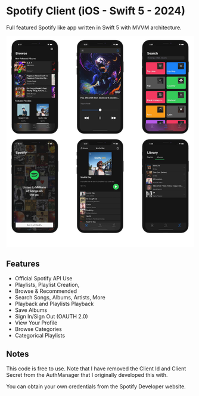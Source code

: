 # Spotify Client (iOS - Swift 5 - 2024)

Full featured Spotify like app written in Swift 5 with MVVM architecture.

![Spotify Client iOS Academy](https://raw.githubusercontent.com/AfrazCodes/Spotify-iOS/master/screenshots.png)

## Features
- Official Spotify API Use
- Playlists, Playlist Creation,
- Browse & Recommended
- Search Songs, Albums, Artists, More
- Playback and Playlists Playback
- Save Albums
- Sign In/Sign Out (OAUTH 2.0)
- View Your Profile
- Browse Categories
- Categorical Playlists

## Notes

This code is free to use. Note that I have removed the Client Id and Client Secret from the AuthManager that I originally developed this with.

You can obtain your own credentials from the Spotify Developer website.
